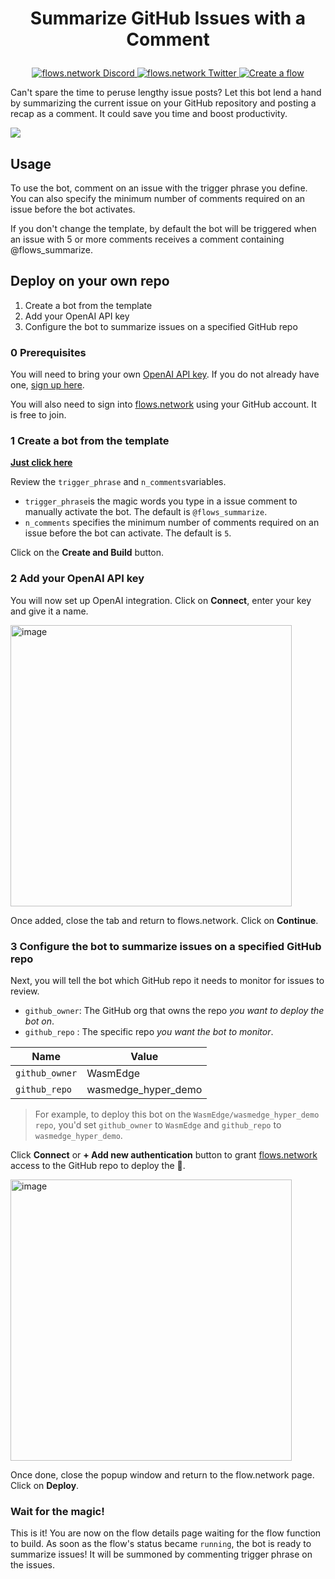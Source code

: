 # <p align="center">Summarize GitHub Issues with a Comment</p>

<p align="center">
  <a href="https://discord.gg/ccZn9ZMfFf">
    <img src="https://img.shields.io/badge/chat-Discord-7289DA?logo=discord" alt="flows.network Discord">
  </a>
  <a href="https://twitter.com/flows_network">
    <img src="https://img.shields.io/badge/Twitter-1DA1F2?logo=twitter&amp;logoColor=white" alt="flows.network Twitter">
  </a>
   <a href="https://flows.network/flow/createByTemplate/summarize-github--issue">
    <img src="https://img.shields.io/website?up_message=deploy&url=https%3A%2F%2Fflows.network%2Fflow%2Fnew" alt="Create a flow">
  </a>
</p>


Can't spare the time to peruse lengthy issue posts? Let this bot lend a hand by summarizing the current issue on your GitHub repository and posting a recap as a comment. It could save you time and boost productivity.

![](summarize-github-issue.gif)

## Usage

To use the bot, comment on an issue with the trigger phrase you define. You can also specify the minimum number of comments required on an issue before the bot activates.

If you don't change the template, by default the bot will be triggered when an issue with 5 or more comments receives a comment containing @flows_summarize.

## Deploy on your own repo

1. Create a bot from the template
2. Add your OpenAI API key
3. Configure the bot to summarize issues on a specified GitHub repo

### 0 Prerequisites

You will need to bring your own [OpenAI API key](https://openai.com/blog/openai-api). If you do not already have one, [sign up here](https://platform.openai.com/signup).

You will also need to sign into [flows.network](https://flows.network/) using your GitHub account. It is free to join.

### 1 Create a bot from the template

[**Just click here**](https://flows.network/flow/createByTemplate/summarize-github--issue)

Review the `trigger_phrase`  and `n_comments`variables. 
* `trigger_phrase`is the magic words you type in a issue comment to manually activate the bot. The default is `@flows_summarize`.
* `n_comments` specifies the minimum number of comments required on an issue before the bot can activate. The default is `5`.

Click on the **Create and Build** button.

### 2 Add your OpenAI API key
You will now set up OpenAI integration. Click on **Connect**, enter your key and give it a name.

[<img width="450" alt="image" src="https://user-images.githubusercontent.com/45785633/222973214-ecd052dc-72c2-4711-90ec-db1ec9d5f24e.png">](https://user-images.githubusercontent.com/45785633/222973214-ecd052dc-72c2-4711-90ec-db1ec9d5f24e.png)

Once added, close the tab and return to flows.network. Click on **Continue**.

### 3 Configure the bot to summarize issues on a specified GitHub repo

Next, you will tell the bot which GitHub repo it needs to monitor for issues to review.

* `github_owner`: The GitHub org that owns the repo *you want to deploy the bot on*.
* `github_repo` : The specific repo *you want the bot to monitor*.

| Name           | Value               |
|----------------|---------------------|
| `github_owner` | WasmEdge            |
| `github_repo`  | wasmedge_hyper_demo |

> For example, to deploy this bot on the `WasmEdge/wasmedge_hyper_demo repo`, you'd set `github_owner` to `WasmEdge` and `github_repo` to `wasmedge_hyper_demo`.


Click **Connect** or **+ Add new authentication** button to grant [flows.network](https://flows.network/) access to the GitHub repo to deploy the 🤖.

[<img width="450" alt="image" src="https://github.com/flows-network/github-pr-summary/assets/45785633/6cefff19-9eeb-4533-a20b-03c6a9c89473">](https://github.com/flows-network/github-pr-summary/assets/45785633/6cefff19-9eeb-4533-a20b-03c6a9c89473)

Once done, close the popup window and return to the flow.network page. Click on **Deploy**.

### Wait for the magic!

This is it! You are now on the flow details page waiting for the flow function to build. As soon as the flow's status became `running`, the bot is ready to summarize issues! It will be summoned by commenting trigger phrase on the issues.



